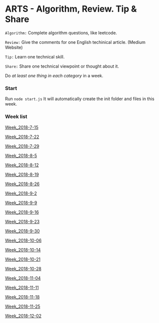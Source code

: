 # ARTS - Algorithm, Review. Tip & Share

`Algorithm:` Complete algorithm questions, like leetcode.

`Review:` Give the comments for one English techinical article. (Medium Website)

`Tip:` Learn one technical skill.

`Share:` Share one technical viewpoint or thought about it. 

Do *at least one thing in each category* in a week. 


### Start
Run ```node start.js``` It will automatically create the init folder and files in this week.

### Week list
[Week_2018-7-15](https://github.com/RogerZZZZZ/ARTS/blob/master/Week_2018-7-15)

[Week_2018-7-22](https://github.com/RogerZZZZZ/ARTS/blob/master/Week_2018-7-22)

[Week_2018-7-29](https://github.com/RogerZZZZZ/ARTS/blob/master/Week_2018-7-29)

[Week_2018-8-5](https://github.com/RogerZZZZZ/ARTS/blob/master/Week_2018-8-5)

[Week_2018-8-12](https://github.com/RogerZZZZZ/ARTS/blob/master/Week_2018-8-12)

[Week_2018-8-19](https://github.com/RogerZZZZZ/ARTS/blob/master/Week_2018-8-19)

[Week_2018-8-26](https://github.com/RogerZZZZZ/ARTS/blob/master/Week_2018-8-26)

[Week_2018-9-2](https://github.com/RogerZZZZZ/ARTS/blob/master/Week_2018-9-2)

[Week_2018-9-9](https://github.com/RogerZZZZZ/ARTS/blob/master/Week_2018-9-9)

[Week_2018-9-16](https://github.com/RogerZZZZZ/ARTS/blob/master/Week_2018-9-16)

[Week_2018-9-23](https://github.com/RogerZZZZZ/ARTS/blob/master/Week_2018-9-23)

[Week_2018-9-30](https://github.com/RogerZZZZZ/ARTS/blob/master/Week_2018-9-30)

[Week_2018-10-06](https://github.com/RogerZZZZZ/ARTS/blob/master/Week_2018-10-06)

[Week_2018-10-14](https://github.com/RogerZZZZZ/ARTS/blob/master/Week_2018-10-14)

[Week_2018-10-21](https://github.com/RogerZZZZZ/ARTS/blob/master/Week_2018-10-21)

[Week_2018-10-28](https://github.com/RogerZZZZZ/ARTS/blob/master/Week_2018-10-28)

[Week_2018-11-04](https://github.com/RogerZZZZZ/ARTS/blob/master/Week_2018-11-04)

[Week_2018-11-11](https://github.com/RogerZZZZZ/ARTS/blob/master/Week_2018-11-11)

[Week_2018-11-18](https://github.com/RogerZZZZZ/ARTS/blob/master/Week_2018-11-18)

[Week_2018-11-25](https://github.com/RogerZZZZZ/ARTS/blob/master/Week_2018-11-25)

[Week_2018-12-02](https://github.com/RogerZZZZZ/ARTS/blob/master/Week_2018-12-02)